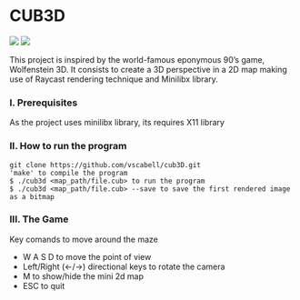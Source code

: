 # CUB3D

![](https://img.shields.io/badge/Language-C-blue)
![](https://img.shields.io/badge/School-42-black)

This project is inspired by the world-famous eponymous 90’s game, Wolfenstein 3D.
It consists to create a 3D perspective in a 2D map making use of Raycast rendering technique and Minilibx library.

### I. Prerequisites

As the project uses minilibx library, its requires X11 library

### II. How to run the program

	git clone https://github.com/vscabell/cub3D.git
	'make' to compile the program
	$ ./cub3d <map_path/file.cub> to run the program
	$ ./cub3d <map_path/file.cub> --save to save the first rendered image as a bitmap

### III.  The Game

Key comands to move around the maze

* W A S D to move the point of view
* Left/Right (←/→) directional keys to rotate the camera
* M to show/hide the mini 2d map
* ESC to quit


